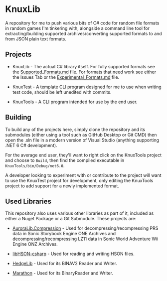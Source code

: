 # KnuxLib

A repository for me to push various bits of C# code for random file formats in random games I'm tinkering with, alongside a command line tool for extracting/building supported archives/converting supported formats to and from JSON plain text formats.

## Projects

- KnuxLib - The actual C# library itself. For fully supported formats see the [Supported_Formats.md](Supported_Formats.md) file. For formats that need work see either the Issues Tab or the [Experimental_Formats.md](Experimental_Formats.md) file.

- KnuxTest - A template CLI program designed for me to use when writing test code, should be left unedited with commits.

- KnuxTools - A CLI program intended for use by the end user.

## Building

To build any of the projects here, simply clone the repository and its submodules (either using a tool such as GitHub Desktop or Git CMD) then open the .sln file in a modern version of Visual Studio (anything supporting .NET 6 C# development).

For the average end user, they'll want to right click on the KnuxTools project and choose to `Build`, then find the compiled executable in `KnuxTools/bin/Debug/net6.0`.

A developer looking to experiment with or contribute to the project will want to use the KnuxTest project for development, only editing the KnuxTools project to add support for a newly implemented format.

## Used Libraries

This repository also uses various other libraries as part of it, included as either a Nuget Package or a Git Submodule. These projects are:

- [AuroraLib.Compression](https://github.com/Venomalia/AuroraLib.Compression) - Used for decompressing/recompressing PRS data in Sonic Storybook Engine ONE Archives and decompressing/recompressing LZ11 data in Sonic World Adventure Wii Engine ONZ Archives.

- [libHSON-csharp](https://github.com/hedge-dev/libHSON-csharp) - Used for reading and writing HSON files.

- [HedgeLib](https://github.com/Radfordhound/HedgeLib/tree/master) - Used for its BINAV2 Reader and Writer.

- [Marathon](https://github.com/Big-Endian-32/Marathon) - Used for its BinaryReader and Writer.